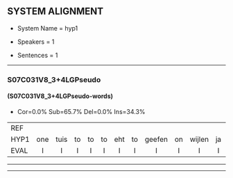 
## SYSTEM ALIGNMENT

- System Name = hyp1

- Speakers = 1

- Sentences = 1

---

### S07C031V8_3+4LGPseudo

#### (S07C031V8_3+4LGPseudo-words)

- Cor=0.0%	Sub=65.7%	Del=0.0%	Ins=34.3%

|  |  |  |  |  |  |  |  |  |  |  |  |  |  |  |  |  |  |  |  |  |  |  |  |  |  |  |  |  |  |  |  |  |  |  |  |  |  |  |  |  |  |  |  |  |  |  |  |  |  |  |  |  |  |  |  |  |  |  |  |  |  |  |  |  |  |  |  |  |  |  |  |  |  |  |  |  |  |  |  |  |  |  |  |  |  |  |  |  |  |  |  |  |  |  |  |  |  |  |  |  |  |  |
|:--- |:---:|:---:|:---:|:---:|:---:|:---:|:---:|:---:|:---:|:---:|:---:|:---:|:---:|:---:|:---:|:---:|:---:|:---:|:---:|:---:|:---:|:---:|:---:|:---:|:---:|:---:|:---:|:---:|:---:|:---:|:---:|:---:|:---:|:---:|:---:|:---:|:---:|:---:|:---:|:---:|:---:|:---:|:---:|:---:|:---:|:---:|:---:|:---:|:---:|:---:|:---:|:---:|:---:|:---:|:---:|:---:|:---:|:---:|:---:|:---:|:---:|:---:|:---:|:---:|:---:|:---:|:---:|:---:|:---:|:---:|:---:|:---:|:---:|:---:|:---:|:---:|:---:|:---:|:---:|:---:|:---:|:---:|:---:|:---:|:---:|:---:|:---:|:---:|:---:|:---:|:---:|:---:|:---:|:---:|:---:|:---:|:---:|:---:|:---:|:---:|:---:|:---:|
| REF |  |  |  |  |  |  |  |  |  |  |  |  |  |  |  |  |  |  |  |  |  |  |  |  |  |  |  |  |  |  |  |  |  |  |  | ometuif | * | * | * | *x | *x | toejietsen | oonwijlen | jattesiet | * | nurudien | stoenydaas | deuveltek | juitonie | * | gevijdel | sidowaan | spekkeraai | * | wachteniek | verpierik | * | * | *x | * | nappegreeuw | * | mantaroen | schielendaspen | * | * | crobeklunker | * | kabbestepen | verwarig | * | ooiebiekje | fandelig | jalekrewen | smoralij | * | zeekvlachine | kanaroe | toineetlijgen | * | * | * | *x | meitsegrok | kantelogsten | * | ondermind | choporatie | zennebral | ijraspangen | blottenduuf | *x | * | girdofhaalder | tobbermoeit | poentalschouden | * | havedil | * | verbrakkertje | gerauwejaak | hapeneren |
| HYP1 | one | tuis | to | to | to | eht | to | geefen | on | wijlen | ja | tustik | edin | i | das | duvel | dek | ju | tone | geea | gefedel | sidon | spikere | hi | wahde | ik | voor | perik | na | ap | napnauhrel | mat | man | darvooren | speelen | das | dospen | o | kronu | kur | heldweg | ron | de | lunber | kau | ste | pen | voor | wajaaren | wa | jak | oi | bikko | van | de | luh | jae | kre | win | smor | mmor | krou | lij | zik | lag | in | kenao | to | niet | le | e | get | nietnietnee | mijserok | dan | dande | noten | ondermint | o | po | ga | e | zin | bel | h | aann | blo | tende | de | duf | ger | dos | hander | todre | moeite | pontelasco | schudunde | havrdel | vo | vordrakurte | gja | schapteneren |
| EVAL | I | I | I | I | I | I | I | I | I | I | I | I | I | I | I | I | I | I | I | I | I | I | I | I | I | I | I | I | I | I | I | I | I | I | I | S | S | S | S | S | S | S | S | S | S | S | S | S | S | S | S | S | S | S | S | S | S | S | S | S | S | S | S | S | S | S | S | S | S | S | S | S | S | S | S | S | S | S | S | S | S | S | S | S | S | S | S | S | S | S | S | S | S | S | S | S | S | S | S | S | S | S |
---

---

